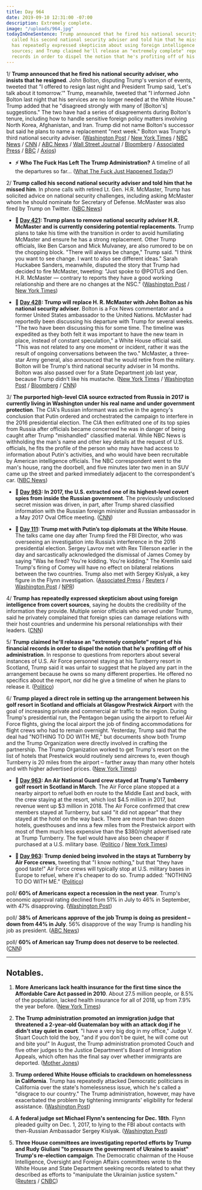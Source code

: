 ```yaml
---
title: Day 964
date: 2019-09-10 12:31:00 -07:00
description: Extremely complete.
image: "/uploads/964.jpg"
todayInOneSentence: Trump announced that he fired his national security adviser; Trump
  called his second national security adviser and told him that he missed him; Trump
  has repeatedly expressed skepticism about using foreign intelligence from covert
  sources; and Trump claimed he'll release an "extremely complete" report of his financial
  records in order to dispel the notion that he's profiting off of his administration.
---
```


1/ **Trump announced that he fired his national security adviser, who insists that he resigned**. John Bolton, disputing Trump's version of events, tweeted that "I offered to resign last night and President Trump said, 'Let's talk about it tomorrow.'" Trump, meanwhile, tweeted that "I informed John Bolton last night that his services are no longer needed at the White House." Trump added that he "disagreed strongly with many of \[Bolton's\] suggestions." The two have had a series of disagreements during Bolton's tenure, including how to handle sensitive foreign policy matters involving North Korea, Afghanistan, and Iran. Trump did not name Bolton's successor but said he plans to name a replacement "next week." Bolton was Trump's third national security adviser. ([Washington Post](https://www.washingtonpost.com/politics/trump-fires-bolton-as-national-security-adviser-saying-he-disagreed-strongly-with-many-of-his-suggestions/2019/09/10/13409e2c-d3b9-11e9-9610-fb56c5522e1c_story.html) / [New York Times](https://www.nytimes.com/2019/09/10/us/politics/john-bolton-national-security-adviser-trump.html) / [NBC News](https://www.nbcnews.com/politics/donald-trump/trump-fires-national-security-adviser-john-bolton-n1051986) / [CNN](https://www.cnn.com/2019/09/10/politics/trump-john-bolton-out/) / [ABC News](https://abcnews.go.com/Politics/trump-fires-national-security-adviser-john-bolton/story?id=65512257) / [Wall Street Journal](https://www.wsj.com/articles/trump-says-john-bolton-is-leaving-white-house-11568131727) / [Bloomberg](https://www.bloomberg.com/news/articles/2019-09-10/trump-fires-bolton-as-top-security-adviser-citing-disagreements) / [Associated Press](https://apnews.com/788d664afbfd4565805dc1c0de8d4ffb) / [BBC](https://www.bbc.com/news/world-us-canada-49655279) / [Axios](https://www.axios.com/john-bolton-fired-donald-trump-tweet-a69a3771-2a62-4b15-a643-76f38d0614fb.html))

* **⚡️ Who The Fuck Has Left The Trump Administration?** A timeline of all the departures so far... ([What The Fuck Just Happened Today?](https://talk.whatthefuckjusthappenedtoday.com/t/who-the-fuck-has-left-the-trump-administration/908))

2/ **Trump called his second national security adviser and told him that he missed him**. In phone calls with retired Lt. Gen. H.R. McMaster, Trump has solicited advice on national security challenges, including asking McMaster whom he should nominate for Secretary of Defense. McMaster was also fired by Trump on Twitter. ([NBC News](https://www.nbcnews.com/politics/national-security/frustration-bolton-mounted-trump-reached-out-ex-adviser-mcmaster-n1051996))

* **📌 [Day 421](https://whatthefuckjusthappenedtoday.com/2018/03/16/day-421/#1-trump-plans-to-remove-national-sec): Trump plans to remove national security adviser H.R. McMaster and is currently considering potential replacements**. Trump plans to take his time with the transition in order to avoid humiliating McMaster and ensure he has a strong replacement. Other Trump officials, like Ben Carson and Mick Mulvaney, are also rumored to be on the chopping block. "There will always be change," Trump said. "I think you want to see change. I want to also see different ideas." Sarah Huckabee Sanders, meanwhile, disputed the story that Trump had decided to fire McMaster, tweeting: "Just spoke to @POTUS and Gen. H.R. McMaster — contrary to reports they have a good working relationship and there are no changes at the NSC." ([Washington Post](https://www.washingtonpost.com/politics/trump-decides-to-remove-national-security-adviser-and-others-may-follow/2018/03/15/fea2ebae-285c-11e8-bc72-077aa4dab9ef_story.html?utm_term=.aea9427e1773) / [New York Times](https://www.nytimes.com/2018/03/15/us/politics/trump-white-house-turnover.html))

* **📌 [Day 428](https://whatthefuckjusthappenedtoday.com/2018/03/23/day-428/#4-trump-will-replace-h-r-mcmaster-wi): Trump will replace H. R. McMaster with John Bolton as his national security adviser**. Bolton is a Fox News commentator and a former United States ambassador to the United Nations. McMaster had reportedly been discussing his departure with Trump for several weeks. "The two have been discussing this for some time. The timeline was expedited as they both felt it was important to have the new team in place, instead of constant speculation," a White House official said. "This was not related to any one moment or incident, rather it was the result of ongoing conversations between the two." McMaster, a three-star Army general, also announced that he would retire from the military. Bolton will be Trump's third national security adviser in 14 months. Bolton was also passed over for a State Department job last year, because Trump didn't like his mustache. ([New York Times](https://www.nytimes.com/2018/03/22/us/politics/hr-mcmaster-trump-bolton.html) / [Washington Post](https://www.washingtonpost.com/world/national-security/trump-names-former-ambassador-john-bolton-as-his-new-national-security-adviser/2018/03/22/aa1d19e6-2e20-11e8-8ad6-fbc50284fce8_story.html) / [Bloomberg](https://www.bloomberg.com/news/articles/2018-03-22/trump-replaces-mcmaster-with-bolton-as-national-security-adviser) / [CNN](https://www.cnn.com/2018/03/22/politics/trump-replace-national-security-adviser-mcmaster-bolton/index.html))

3/ **The purported high-level CIA source extracted from Russia in 2017 is currently living in Washington under his real name and under government protection**. The CIA's Russian informant was active in the agency's conclusion that Putin ordered and orchestrated the campaign to interfere in the 2016 presidential election. The CIA then exfiltrated one of its top spies from Russia after officials became concerned he was in danger of being caught after Trump "mishandled" classified material. While NBC News is withholding the man's name and other key details at the request of U.S. officials, he fits the profile of the person who may have had access to information about Putin's activities, and who would have been recruitable by American intelligence officials. The NBC correspondent went to the man's house, rang the doorbell, and five minutes later two men in an SUV came up the street and parked immediately adjacent to the correspondent's car. ([NBC News](https://www.nbcnews.com/news/us-news/possible-ex-russian-spy-cia-living-washington-area-n1051741))

* **📌 [Day 963](https://whatthefuckjusthappenedtoday.com/2019/09/09/day-963/#3-in-2017-the-u-s-extracted-one-of-i): In 2017, the U.S. extracted one of its highest-level covert spies from inside the Russian government**. The previously undisclosed secret mission was driven, in part, after Trump shared classified information with the Russian foreign minister and Russian ambassador in a May 2017 Oval Office meeting. ([CNN](https://www.cnn.com/2019/09/09/politics/russia-us-spy-extracted/index.html))

* **📌 [Day 111](https://whatthefuckjusthappenedtoday.com/2017/05/10/Day-111/#1-trump-met-with-putin%E2%80%99s-top-diploma): Trump met with Putin’s top diplomats at the White House**. The talks came one day after Trump fired the FBI Director, who was overseeing an investigation into Russia’s interference in the 2016 presidential election. Sergey Lavrov met with Rex Tillerson earlier in the day and sarcastically acknowledged the dismissal of James Comey by saying "Was he fired? You're kidding. You're kidding." The Kremlin said Trump's firing of Comey will have no effect on bilateral relations between the two countries. Trump also met with Sergey Kislyak, a key figure in the Flynn investigation. ([Associated Press](https://apnews.com/190c006d277c48f7954e472282a2436b/Official:-Trump-may-meet-top-Russian-diplomat-in-White-House) / [Reuters](https://www.reuters.com/article/us-usa-russia-idUSKBN1861V4) / [Washington Post](https://www.washingtonpost.com/world/national-security/trump-to-meet-top-russian-diplomat-at-the-white-house/2017/05/09/a32ccba6-3531-11e7-ab03-aa29f656f13e_story.html) / [NPR](http://www.npr.org/sections/thetwo-way/2017/05/10/527755991/trump-meets-with-russias-lavrov-at-the-white-house-today))

4/ **Trump has repeatedly expressed skepticism about using foreign intelligence from covert sources**, saying he doubts the credibility of the information they provide. Multiple senior officials who served under Trump, said he privately complained that foreign spies can damage relations with their host countries and undermine his personal relationships with their leaders. ([CNN](https://www.cnn.com/2019/09/10/politics/donald-trump-foreign-spies-skeptical/))

5/ **Trump claimed he'll release an "extremely complete" report of his financial records in order to dispel the notion that he's profiting off of his administration**. In response to questions from reporters about several instances of U.S. Air Force personnel staying at his Turnberry resort in Scotland, Trump said it was unfair to suggest that he played any part in the arrangement because he owns so many different properties. He offered no specifics about the report, nor did he give a timeline of when he plans to release it. ([Politico](https://www.politico.com/story/2019/09/09/trump-financial-information-1486965))

6/ **Trump played a direct role in setting up the arrangement between his golf resort in Scotland and officials at Glasgow Prestwick Airport** with the goal of increasing private and commercial air traffic to the region. During Trump's presidential run, the Pentagon began using the airport to refuel Air Force flights, giving the local airport the job of finding accommodations for flight crews who had to remain overnight. Yesterday, Trump said that the deal had "NOTHING TO DO WITH ME," but documents show both Trump and the Trump Organization were directly involved in crafting the partnership. The Trump Organization worked to get Trump's resort on the list of hotels that Prestwick would routinely send aircrews to, even though Turnberry is 20 miles from the airport – farther away than many other hotels and with higher advertised prices. ([New York Times](https://www.nytimes.com/2019/09/09/us/politics/trump-hotel-turnberry.html))

* **📌 [Day 963](https://whatthefuckjusthappenedtoday.com/2019/09/09/day-963/#1-an-air-national-guard-crew-stayed): An Air National Guard crew stayed at Trump's Turnberry golf resort in Scotland in March**. The Air Force plane stopped at a nearby airport to refuel both en route to the Middle East and back, with the crew staying at the resort, which lost $4.5 million in 2017, but revenue went up $3 million in 2018. The Air Force confirmed that crew members stayed at Turnberry, but said "it did not appear" that they stayed at the hotel on the way back. There are more than two dozen hotels, guesthouses and inns a few miles from the Prestwick airport with most of them much less expensive than the $380/night advertised rate at Trump Turnberry. The fuel would have also been cheaper if purchased at a U.S. military base. ([Politico](https://www.politico.com/story/2019/09/06/air-force-trump-scottish-retreat-1484337) / [New York Times](https://www.nytimes.com/2019/09/07/us/politics/military-stopover-trump-turnberry.html))

* **📌 [Day 963](https://whatthefuckjusthappenedtoday.com/2019/09/09/day-963/#2-trump-denied-being-involved-in-the): Trump denied being involved in the stays at Turnberry by Air Force crews**, tweeting that "I know nothing," but that "they have good taste!" Air Force crews will typically stop at U.S. military bases in Europe to refuel, where it's cheaper to do so. Trump added: "NOTHING TO DO WITH ME." ([Politico](https://www.politico.com/story/2019/09/09/trump-air-force-scotland-resort-1486440))

poll/ **60% of Americans expect a recession in the next year**. Trump's economic approval rating declined from 51% in July to 46% in September, with 47% disapproving. ([Washington Post](https://www.washingtonpost.com/politics/six-in-10-americans-expect-a-recession-and-higher-prices-as-trumps-approval-rating-slips-washington-post-abc-news-poll-finds/2019/09/10/d99f3408-d2d7-11e9-ab26-e6dbebac45d3_story.html))

poll/ **38% of Americans approve of the job Trump is doing as president – down from 44% in July**. 56% disapprove of the way Trump is handling his job as president. ([ABC News](https://abcnews.go.com/Politics/ten-call-recession-trump-approval-drops-points-poll/story?id=65414875))

poll/ **60% of American say Trump does not deserve to be reelected**. ([CNN](https://www.cnn.com/2019/09/10/politics/cnn-poll-trump-reelection-2020/index.html))

---

## Notables.

1. **More Americans lack health insurance for the first time since the Affordable Care Act passed in 2010**. About 27.5 million people, or 8.5% of the population, lacked health insurance for all of 2018, up from 7.9% the year before. ([New York Times](https://www.nytimes.com/2019/09/10/business/economy/health-insurance-poverty-rate-census.html))

2. **The Trump administration promoted an immigration judge that threatened a 2-year-old Guatemalan boy with an attack dog if he didn't stay quiet in court**. "I have a very big dog in my office," Judge V. Stuart Couch told the boy, "and if you don't be quiet, he will come out and bite you!" In August, the Trump administration promoted Couch and five other judges to the Justice Department's Board of Immigration Appeals, which often has the final say over whether immigrants are deported. ([Mother Jones](https://www.motherjones.com/politics/2019/09/judge-promoted-by-trump-administration-threatened-a-2-year-old-with-an-attack-dog/))

3. **Trump ordered White House officials to crackdown on homelessness in California**. Trump has repeatedly attacked Democratic politicians in California over the state's homelessness issue, which he's called a "disgrace to our country." The Trump administration, however, may have exacerbated the problem by tightening immigrants' eligibility for federal assistance. ([Washington Post](https://www.washingtonpost.com/business/2019/09/10/trump-pushing-major-crackdown-homeless-camps-california-with-aides-discussing-moving-residents-government-backed-facilities/))

4. **A federal judge set Michael Flynn's sentencing for Dec. 18th**. Flynn pleaded guilty on Dec. 1, 2017, to lying to the FBI about contacts with then-Russian Ambassador Sergey Kislyak. ([Washington Post](https://www.washingtonpost.com/local/legal-issues/michael-flynn-sentencing-set-for-dec-18-in-case-where-he-pleaded-guilty-to-lying-to-fbi/2019/09/10/f6ced252-d315-11e9-86ac-0f250cc91758_story.html))

5. **Three House committees are investigating reported efforts by Trump and Rudy Giuliani "to pressure the government of Ukraine to assist" Trump's re-election campaign**. The Democratic chairman of the House Intelligence, Oversight and Foreign Affairs committees wrote to the White House and State Department seeking records related to what they described as efforts to "manipulate the Ukrainian justice system." ([Reuters](https://www.reuters.com/article/us-usa-trump-ukraine-giuliani-idUSKCN1VU1SA) / [CNBC](https://www.cnbc.com/2019/09/09/house-will-probe-trump-giuliani-pressure-on-ukraine-to-hurt-biden.html))